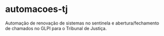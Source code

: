 # automacoes-tj
Automação de renovação de sistemas no sentinela e abertura/fechamento de chamados no GLPI para o Tribunal de Justiça.

